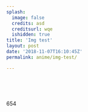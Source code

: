 ```yaml
---
splash:
  image: false
  credits: asd
  creditsurl: wqe
  ishidden: true
title: 'Img test'
layout: post
date: '2018-11-07T16:10:45Z'
permalink: anime/img-test/

---
```

<p><br></p><p><br></p>654